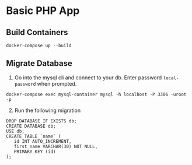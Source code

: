 
# Basic PHP App

## Build Containers

```
docker-compose up --build
```

## Migrate Database
1. Go into the mysql cli and connect to your db. Enter password `local-password` when prompted.
```
docker-compose exec mysql-container mysql -h localhost -P 3306 -uroot -p
```

2. Run the following migration
```
DROP DATABASE IF EXISTS db;
CREATE DATABASE db;
USE db;
CREATE TABLE `name` (
   id INT AUTO_INCREMENT,
   first_name VARCHAR(30) NOT NULL,
   PRIMARY KEY (id)
);

